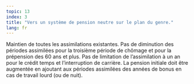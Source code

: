```yaml
---
topic: 13
index: 3
title: "Vers un système de pension neutre sur le plan du genre."
lang: fr
---
```

Maintien de toutes les assimilations existantes. Pas de diminution des
périodes assimilées pour la troisième période de chômage et pour la prépension
des 60 ans et plus. Pas de limitation de l’assimilation à un an pour le crédit
temps et l’interruption de carrière. La pension initiale doit être augmentée
en ajoutant aux périodes assimilées des années de bonus en cas de travail
lourd (ou de nuit).
